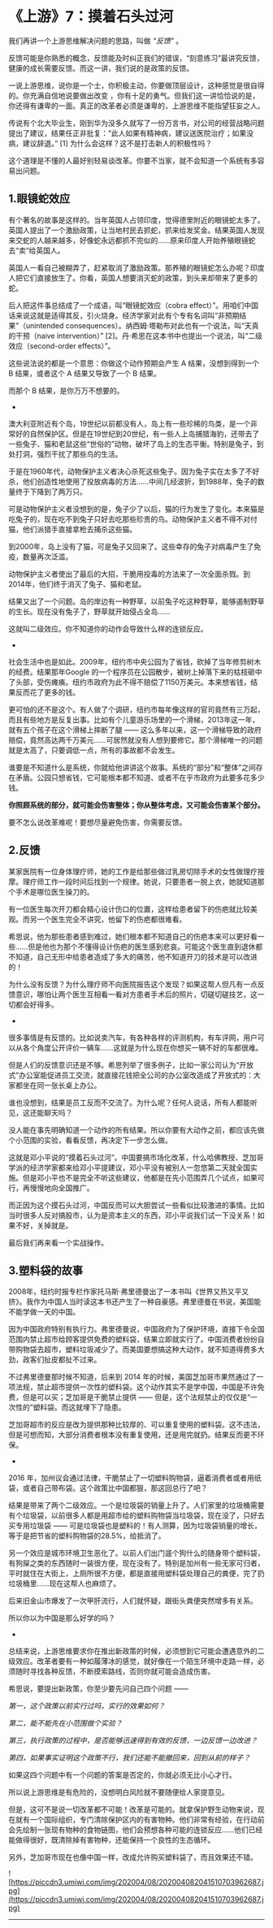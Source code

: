 # 《上游》7：摸着石头过河

我们再讲一个上游思维解决问题的思路，叫做 *“反馈”* 。

反馈可能是你熟悉的概念，反馈能及时纠正我们的错误，“刻意练习”最讲究反馈，健康的成长需要反馈。而这一讲，我们说的是政策的反馈。

一说上游思维，说你是一个士，你积极主动，你要做顶层设计，这种感觉是很自得的。你充满自信地说要做出改变 ，你有十足的勇气。但我们这一讲恰恰说的是，你还得有谦卑的一面。真正的改革者必须是谦卑的，上游思维不能指望狂妄之人。

传说有个北大毕业生，刚到华为没多久就写了一份万言书，对公司的经营战略问题提出了建议，结果任正非批复：“此人如果有精神病，建议送医院治疗；如果没病，建议辞退。” [1] 为什么会这样？这不是打击新人的积极性吗？

这个道理是不懂的人最好别轻易谈改革。你要不当家，就不会知道一个系统有多容易出问题。

## 1.眼镜蛇效应

有个著名的故事是这样的。当年英国人占领印度，觉得德里附近的眼镜蛇太多了。英国人提出了一个激励政策，让当地村民去抓蛇，抓来给发奖金。结果英国人发现来交蛇的人越来越多，好像蛇永远都抓不完似的……原来印度人开始养殖眼镜蛇去“卖”给英国人。

英国人一看自己被糊弄了，赶紧取消了激励政策。那养殖的眼镜蛇怎么办呢？印度人把它们直接放生了。你看，英国人想要消灭蛇的政策，到头来却带来了更多的蛇。

后人把这件事总结成了一个成语，叫“眼镜蛇效应（cobra effect）”。用咱们中国话来说这就是适得其反，引火烧身。经济学家对此有个专有名词叫“非预期结果”（unintended consequences）。纳西姆·塔勒布对此也有一个说法，叫“天真的干预（naive intervention）” [2]。丹·希思在这本书中也提出一个说法，叫“二级效应（second-order effects）”。

这些说法说的都是一个意思：你做这个动作预期会产生 A 结果，没想到得到一个 B 结果，或者这个 A 结果又导致了一个 B 结果。

而那个 B 结果，是你万万不想要的。

*

澳大利亚附近有个岛，19世纪以前都没有人，岛上有一些珍稀的鸟类，是一个非常好的自然保护区。但是在19世纪到20世纪，有一些人上岛捕猎海豹，还带去了一些兔子、猫和老鼠这些“世俗的”动物，破坏了岛上的生态平衡。特别是兔子，到处打洞，强烈干扰了那些鸟的生活。

于是在1960年代，动物保护主义者决心杀死这些兔子。因为兔子实在太多了不好杀，他们创造性地使用了投放病毒的方法……中间几经波折，到1988年，兔子的数量终于下降到了两万只。

可是动物保护主义者没想到的是，兔子少了以后，猫的行为发生了变化。本来猫是吃兔子的，现在吃不到兔子只好去吃那些珍贵的鸟。动物保护主义者不得不对付猫，他们派猎手直接拿枪去捕杀这些猫。

到2000年，岛上没有了猫，可是兔子又回来了。这些幸存的兔子对病毒产生了免疫，数量再次泛滥。

动物保护主义者使出了最后的大招，干脆用投毒的方法来了一次全面杀戮。到2014年，他们终于消灭了兔子、猫和老鼠。

结果又出了一个问题。岛的岸边有一种野草，以前兔子吃这种野草，能够遏制野草的生长。现在没有兔子了，野草就开始侵占全岛……

这就叫二级效应。你不知道你的动作会导致什么样的连锁反应。

*

社会生活中也是如此。2009年，纽约市中央公园为了省钱，砍掉了当年修剪树木的经费。结果那年Google 的一个程序员在公园散步，被树上掉落下来的枯枝砸中了头部，受伤瘫痪。纽约市政府为此不得不赔偿了1150万美元。本来想省钱，结果反而花了更多的钱。

更可怕的还不是这个。有人做了个调研，纽约市每年像这样的官司竟然有三万起，而且有些地方是反复出事。比如有个儿童游乐场里的一个滑梯，2013年这一年，就有五个孩子在这个滑梯上摔断了腿 —— 这么多年以来，这一个滑梯导致的政府赔偿，竟然高达两千万美元……可居然就没有人想到要修它。那个滑梯唯一的问题就是太高了，只要调低一点，所有的事故都不会发生。

谁要是不知道什么是系统，你就给他讲讲这个故事。系统的“部分”和“整体”之间存在矛盾。公园只想省钱，它可能根本都不知道、或者不在乎市政府为此要多花多少钱。

 **你照顾系统的部分，就可能会伤害整体；你从整体考虑，又可能会伤害某个部分。**

要不怎么说改革难呢！要想尽量避免伤害，你需要反馈。

## 2.反馈

某家医院有一位身体理疗师，她的工作是给那些做过乳房切除手术的女性做理疗按摩。理疗师工作一段时间后找到一个规律。她说，只要患者一脱上衣，她就知道那个手术是哪位医生操刀的。

有一位医生每次开刀都会精心设计伤口的位置，这样给患者留下的伤疤就比较美观。而另一个医生完全不讲究，他留下的伤疤都很难看。

希思说，他为那些患者感到难过，她们根本都不知道自己的伤疤本来可以更好看一些……但是他也为那个不懂得设计伤疤的医生感到悲哀。可能这个医生直到退休都不知道，自己无形中给患者造成了多大的痛苦，他不知道开刀的技术是可以改进的！

为什么没有反馈？为什么理疗师不向医院报告这个发现？如果这帮人但凡有一点反馈意识，哪怕让两个医生互相看一看对方患者手术后的照片，切磋切磋技艺，这一切都会好得多。

*

很多事情是有反馈的。比如说卖汽车，有各种各样的评测机构，有车评网，用户可以从各个角度公开评价一辆车……这就是为什么现在你想买一辆不好的车都很难。

但是人们的反馈意识还是不够。希思列举了很多例子，比如一家公司认为“开放式”办公室能促进员工交流，就直接花钱把全公司的办公室改造成了开放式的：大家都坐在同一张长桌上办公。

谁也没想到，结果是员工反而不交流了。为什么呢？任何人说话，所有人都能听见，这还能聊天吗？

没人能在事先明确知道一个动作的所有结果。所以你要有大动作之前，都应该先做个小范围的实验，看看反馈，再决定下一步怎么做。

这就是邓小平说的“摸着石头过河”。中国要搞市场化改革，什么哈佛教授、芝加哥学派的经济学家都来给邓小平提建议，邓小平没有被别人一忽悠第二天就全国实施。但是邓小平也不是完全不听这些建议，他都是在先小范围弄几个试点，如果可行，再慢慢地向全国推广。

而正因为这个摸石头过河，中国反而可以大胆尝试一些看似比较激进的事情。比如当时很多人反对搞股市，认为是资本主义的东西，邓小平说我们试一下没关系！如果不好，关掉就是。

最后我们再来看一个实战操作。

## 3.塑料袋的故事

2008年，纽约时报专栏作家托马斯·弗里德曼出了一本书叫《世界又热又平又挤》。我作为中国人当时读这本书还产生了一种自豪感。弗里德曼在书说，美国能不能学做一天的中国。

因为中国政府特别有执行力。弗里德曼说，中国政府为了保护环境，直接下令全国范围内禁止超市给顾客提供免费的塑料袋，结果立即就实行了。中国消费者纷纷自带购物袋去超市，塑料垃圾减少了。而美国要想搞这种大动作，就不知道得费多大劲，政客们扯皮都扯不过来。

不过弗里德曼那时候不知道，后来到 2014 年的时候，美国芝加哥市果然通过了一项法规，禁止超市提供一次性的塑料袋。这个动作其实不是学中国，中国是不许免费，但是可以买；芝加哥是干脆禁止提供 —— 但是，这个法规禁止的仅仅是“一次性的”塑料袋。而这就埋下了隐患。

芝加哥超市的反应是改为提供那种比较厚的、可以重复使用的塑料袋。这不违法，但是可想而知，大部分消费者根本没有重复使用，还是用完就扔。结果反而更不环保。

*

2016 年，加州议会通过法律，干脆禁止了一切塑料购物袋，逼着消费者或者用纸袋，或者自己带布袋。这个政策比中国都狠，那这回总行了吧？

结果是带来了两个二级效应。一个是垃圾袋的销量上升了。人们家里的垃圾桶需要有个垃圾袋，以前很多人都是用超市给的塑料购物袋当垃圾袋，现在没了，只好去买专用垃圾袋 —— 可是垃圾袋也是塑料的！有人测算，因为垃圾袋销量的增长，等于是把节省的塑料购物袋的28.5%，给抵消了。

另一个效应是城市环境卫生恶化了。以前人们出门遛个狗什么的随身带个塑料袋，有狗屎之类的东西随时一装很方便，现在没有了。特别是加州有一些无家可归者，平时就住在大街上，上厕所很不方便，都是直接用塑料袋处理自己的粪便，完了扔垃圾桶里……现在这帮人也麻烦了。

后来旧金山市爆发了一次甲肝流行，人们就怀疑，跟街头粪便突然增多有关系。

所以你以为中国是那么好学的吗？

*

总结来说，上游思维要求你在推出新政策的时候，必须想到它可能会遭遇意外的二级效应。改革者要有一种如履薄冰的感觉，就好像在一个陌生环境中走路一样，必须随时寻找各种反馈，不断摸索路线，否则你就可能会造成伤害。

希思说，要提出新政策，你至少要先问自己四个问题 ——

 *第一，这个政策以前实行过吗，实行的效果如何？*

 *第二，能不能先在小范围做个实验？*

 *第三，执行政策的过程中，是否能够迅速得到有效的反馈，一边反馈一边改进？*

 *第四，如果事实证明这个政策不行，我们还能不能撤回来，回到从前的样子？*

如果这四个问题中有一个问题的答案是否定的，你就必须无比小心才行。

所以说上游思维是有危险的，没想明白风险就不要随便给人家提意见。

但是，这可不是说一切改革都不可能！改革是可能的。就拿保护野生动物来说，现在就有一个国际组织，专门清除保护区内的有害物种。他们非常有经验，在行动前会先绘制一张现有物种的食物链图，他们会预想各种可能的连锁反应……他们已经能做得很好，既清除掉有害物种，还能保持一个良性的生态循环。

另外，芝加哥市现在也像中国一样，改成允许购买塑料袋了，而且效果还不错。

![https://piccdn3.umiwi.com/img/202004/08/202004082041510703962687.jpg](https://piccdn3.umiwi.com/img/202004/08/202004082041510703962687.jpg)

---
